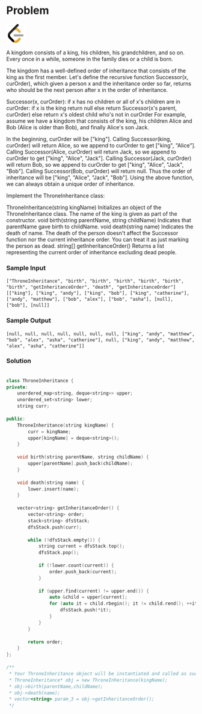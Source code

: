 # Problem
<a href="https://leetcode.com/problems/throne-inheritance/">
  <img src="../lib/leetcode-3628885-3030025.webp" width="50"/>
</a>

A kingdom consists of a king, his children, his grandchildren, and so on. Every once in a while, someone in the family dies or a child is born.

The kingdom has a well-defined order of inheritance that consists of the king as the first member. Let's define the recursive function Successor(x, curOrder), which given a person x and the inheritance order so far, returns who should be the next person after x in the order of inheritance.

Successor(x, curOrder):
    if x has no children or all of x's children are in curOrder:
        if x is the king return null
        else return Successor(x's parent, curOrder)
    else return x's oldest child who's not in curOrder
For example, assume we have a kingdom that consists of the king, his children Alice and Bob (Alice is older than Bob), and finally Alice's son Jack.

In the beginning, curOrder will be ["king"].
Calling Successor(king, curOrder) will return Alice, so we append to curOrder to get ["king", "Alice"].
Calling Successor(Alice, curOrder) will return Jack, so we append to curOrder to get ["king", "Alice", "Jack"].
Calling Successor(Jack, curOrder) will return Bob, so we append to curOrder to get ["king", "Alice", "Jack", "Bob"].
Calling Successor(Bob, curOrder) will return null. Thus the order of inheritance will be ["king", "Alice", "Jack", "Bob"].
Using the above function, we can always obtain a unique order of inheritance.

Implement the ThroneInheritance class:

ThroneInheritance(string kingName) Initializes an object of the ThroneInheritance class. The name of the king is given as part of the constructor.
void birth(string parentName, string childName) Indicates that parentName gave birth to childName.
void death(string name) Indicates the death of name. The death of the person doesn't affect the Successor function nor the current inheritance order. You can treat it as just marking the person as dead.
string[] getInheritanceOrder() Returns a list representing the current order of inheritance excluding dead people.

### Sample Input
```
["ThroneInheritance", "birth", "birth", "birth", "birth", "birth", "birth", "getInheritanceOrder", "death", "getInheritanceOrder"]
[["king"], ["king", "andy"], ["king", "bob"], ["king", "catherine"], ["andy", "matthew"], ["bob", "alex"], ["bob", "asha"], [null], ["bob"], [null]]
```
### Sample Output
```
[null, null, null, null, null, null, null, ["king", "andy", "matthew", "bob", "alex", "asha", "catherine"], null, ["king", "andy", "matthew", "alex", "asha", "catherine"]]
```

### Solution
```cpp

class ThroneInheritance {
private:
    unordered_map<string, deque<string>> upper;
    unordered_set<string> lower;
    string curr;

public:
    ThroneInheritance(string kingName) {
        curr = kingName;
        upper[kingName] = deque<string>();
    }
    
    void birth(string parentName, string childName) {
        upper[parentName].push_back(childName);
    }
    
    void death(string name) {
        lower.insert(name);
    }
    
    vector<string> getInheritanceOrder() {
        vector<string> order;
        stack<string> dfsStack;
        dfsStack.push(curr);

        while (!dfsStack.empty()) {
            string current = dfsStack.top();
            dfsStack.pop();

            if (!lower.count(current)) {
                order.push_back(current);
            }

            if (upper.find(current) != upper.end()) {
                auto &child = upper[current];
                for (auto it = child.rbegin(); it != child.rend(); ++it) {
                    dfsStack.push(*it);
                }
            }
        }

        return order;
    }
};

/**
 * Your ThroneInheritance object will be instantiated and called as such:
 * ThroneInheritance* obj = new ThroneInheritance(kingName);
 * obj->birth(parentName,childName);
 * obj->death(name);
 * vector<string> param_3 = obj->getInheritanceOrder();
 */
```
